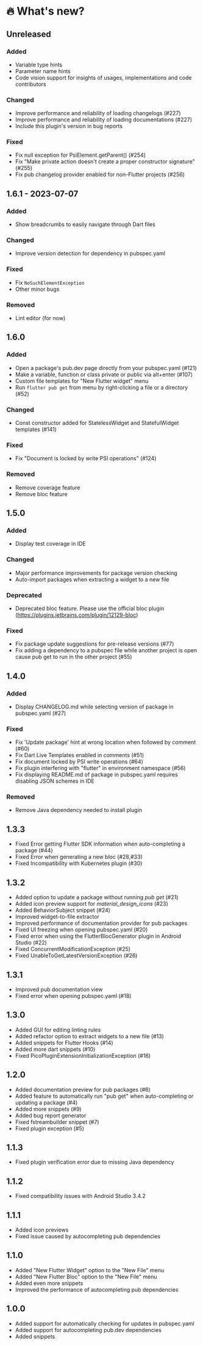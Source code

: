 # :fire:&nbsp;What's new?

## Unreleased

### Added
- Variable type hints
- Parameter name hints
- Code vision support for insights of usages, implementations and code contributors

### Changed
- Improve performance and reliability of loading changelogs (#227)
- Improve performance and reliability of loading documentations (#227)
- Include this plugin's version in bug reports

### Fixed
- Fix null exception for PsiElement.getParent() (#254)
- Fix "Make private action doesn't create a proper constructor signature" (#255)
- Fix pub changelog provider enabled for non-Flutter projects (#256)

## 1.6.1 - 2023-07-07

### Added
- Show breadcrumbs to easily navigate through Dart files

### Changed
- Improve version detection for dependency in pubspec.yaml

### Fixed
- Fix `NoSuchElementException`
- Other minor bugs

### Removed
- Lint editor (for now)

## 1.6.0

### Added
- Open a package's pub.dev page directly from your pubspec.yaml (#121)
- Make a variable, function or class private or public via alt+enter (#107)
- Custom file templates for "New Flutter widget" menu
- Run `flutter pub get` from menu by right-clicking a file or a directory (#52)

### Changed
- Const constructor added for StatelessWidget and StatefulWidget templates (#141)

### Fixed
- Fix "Document is locked by write PSI operations" (#124)

### Removed
- Remove coverage feature
- Remove bloc feature

## 1.5.0

### Added
- Display test coverage in IDE

### Changed
- Major performance improvements for package version checking
- Auto-import packages when extracting a widget to a new file

### Deprecated
- Deprecated bloc feature. Please use the official bloc plugin (https://plugins.jetbrains.com/plugin/12129-bloc)

### Fixed
- Fix package update suggestions for pre-release versions (#77)
- Fix adding a dependency to a pubspec file while another project is open cause pub get to run in the other project (#55)

## 1.4.0

### Added
- Display CHANGELOG.md while selecting version of package in pubspec.yaml (#27)

### Fixed
- Fix 'Update package' hint at wrong location when followed by comment (#60)
- Fix Dart Live Templates enabled in comments (#51)
- Fix document locked by PSI write operations (#64)
- Fix plugin interfering with "flutter" in environment namespace (#56)
- Fix displaying README.md of package in pubspec.yaml requires disabling JSON schemes in IDE

### Removed
- Remove Java dependency needed to install plugin

## 1.3.3
- Fixed Error getting Flutter SDK information when auto-completing a package (#44)
- Fixed Error when generating a new bloc (#28,#33)
- Fixed Incompatibility with Kubernetes plugin (#30)

## 1.3.2
- Added option to update a package without running <em>pub get</em> (#21)
- Added icon preview support for <em>material_design_icons</em> (#23)
- Added BehaviorSubject snippet (#24)
- Improved widget-to-file extractor
- Improved performance of documentation provider for pub packages
- Fixed UI freezing when opening pubspec.yaml (#20)
- Fixed error when using the FlutterBlocGenerator plugin in Android Studio (#22)
- Fixed ConcurrentModificationException (#25)
- Fixed UnableToGetLatestVersionException (#26)

## 1.3.1
- Improved pub documentation view
- Fixed error when opening pubspec.yaml (#18)

## 1.3.0
- Added GUI for editing linting rules
- Added refactor option to extract widgets to a new file (#13)
- Added snippets for Flutter Hooks (#14)
- Added more dart snippets (#10)
- Fixed PicoPluginExtensionInitializationException (#16)

## 1.2.0
- Added documentation preview for pub packages (#6)
- Added feature to automatically run "pub get" when auto-completing or updating a package (#4)
- Added more snippets (#9)
- Added bug report generator
- Fixed fstreambuilder snippet (#7)
- Fixed plugin exception (#5)

## 1.1.3
- Fixed plugin verification error due to missing Java dependency

## 1.1.2
- Fixed compatibility issues with Android Studio 3.4.2

## 1.1.1
- Added icon previews
- Fixed issue caused by autocompleting pub dependencies

## 1.1.0
- Added "New Flutter Widget" option to the "New File" menu
- Added "New Flutter Bloc" option to the "New File" menu
- Added even more snippets
- Improved the performance of autocompleting pub dependencies

## 1.0.0
- Added support for automatically checking for updates in pubspec.yaml
- Added support for autocompleting pub.dev dependencies
- Added snippets
